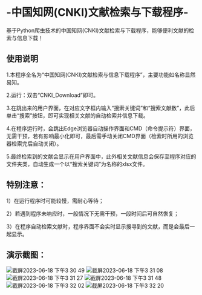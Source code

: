# -中国知网(CNKI)文献检索与下载程序-
基于Python爬虫技术的中国知网(CNKI)文献检索与下载程序，能够便利文献的检索与信息下载！

## 使用说明
1.本程序全名为“中国知网(CNKI)文献检索与信息下载程序”，主要功能如名称显然易知。  

2.运行：双击“CNKI_Download”即可。  

3.在跳出来的用户界面，在对应文字框内输入“搜索关键词”和“搜索文献数”，此后单击“搜索”按钮，即可实现相关文献的自动检索并信息下载。  

4.在程序运行时，会跳出Edge浏览器自动操作界面和CMD（命令提示符）界面，无需干预，若有影响最小化即可，最后需手动关闭CMD界面（检索时所用的浏览器检索完后自动关闭）。  

5.最终检索到的文献会显示在用户界面中，此外相关文献信息会保存至程序对应的文件夹类，自动生成一个以“搜索关键词”为名称的xlsx文件。  


## 特别注意：
1）在运行程序时可能较慢，需耐心等待；  

2）若遇到程序未响应时，一般情况下无需干预，一段时间后可自然恢复；  

3）在程序自动检索文献时，程序界面不会实时显示搜寻到的文献，而是会最后一起显示。  

## 演示截图：
![截屏2023-06-18 下午3 30 49](https://github.com/Tulaoshi411/China-Knowledge-Network-CNKI-literature-search-and-information-download-program/assets/114198526/2bb3d060-eba1-4369-b945-6f7c0cd32b97)
![截屏2023-06-18 下午3 31 08](https://github.com/Tulaoshi411/China-Knowledge-Network-CNKI-literature-search-and-information-download-program/assets/114198526/1c30559d-252c-44b9-b916-9bb5a268fc93)
![截屏2023-06-18 下午3 31 27](https://github.com/Tulaoshi411/China-Knowledge-Network-CNKI-literature-search-and-information-download-program/assets/114198526/6832ab05-6923-4b59-a427-9e85e972e3cc)
![截屏2023-06-18 下午3 31 48](https://github.com/Tulaoshi411/China-Knowledge-Network-CNKI-literature-search-and-information-download-program/assets/114198526/b3b2e399-92ba-4cb1-866a-219a4316be8c)
![截屏2023-06-18 下午3 32 02](https://github.com/Tulaoshi411/China-Knowledge-Network-CNKI-literature-search-and-information-download-program/assets/114198526/3cabb216-3c98-4b78-9e6e-67f9687b6236)
![截屏2023-06-18 下午3 32 20](https://github.com/Tulaoshi411/China-Knowledge-Network-CNKI-literature-search-and-information-download-program/assets/114198526/141ce3ed-5845-4607-95ea-260a77aaef75)


